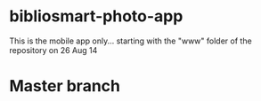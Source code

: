 bibliosmart-photo-app
=====================

This is the mobile app only... starting with the "www" folder of the repository on 26 Aug 14

Master branch
=====================
